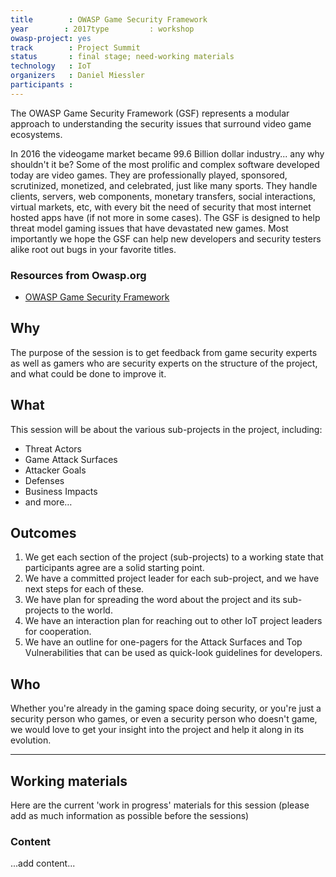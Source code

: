 ```yaml
---
title        : OWASP Game Security Framework
year		: 2017type         : workshop
owasp-project: yes
track        : Project Summit
status       : final stage; need-working materials
technology   : IoT
organizers   : Daniel Miessler
participants :
---
```


The OWASP Game Security Framework (GSF) represents a modular approach to understanding the security issues that surround video game ecosystems.

In 2016 the videogame market became 99.6 Billion dollar industry... any why shouldn't it be? Some of the most prolific and complex software developed today are video games. They are professionally played, sponsored, scrutinized, monetized, and celebrated, just like many sports. They handle clients, servers, web components, monetary transfers, social interactions, virtual markets, etc, with every bit the need of security that most internet hosted apps have (if not more in some cases). The GSF is designed to help threat model gaming issues that have devastated new games. Most importantly we hope the GSF can help new developers and security testers alike root out bugs in your favorite titles.

### Resources from Owasp.org

- [OWASP Game Security Framework](https://www.owasp.org/index.php/OWASP_Game_Security_Framework_Project)

## Why

The purpose of the session is to get feedback from game security experts as well as gamers who are security experts on the structure of the project, and what could be done to improve it.

## What 

This session will be about the various sub-projects in the project, including:

- Threat Actors
- Game Attack Surfaces
- Attacker Goals
- Defenses
- Business Impacts
- and more…

## Outcomes

1. We get each section of the project (sub-projects) to a working state that participants agree are a solid starting point.
2. We have a committed project leader for each sub-project, and we have next steps for each of these.
3. We have plan for spreading the word about the project and its sub-projects to the world.
4. We have an interaction plan for reaching out to other IoT project leaders for cooperation.
5. We have an outline for one-pagers for the Attack Surfaces and Top Vulnerabilities that can be used as quick-look guidelines for developers.

## Who

Whether you're already in the gaming space doing security, or you're just a security person who games, or even a security person who doesn't game, we would love to get your insight into the project and help it along in its evolution.

--- 

## Working materials

Here are the current 'work in progress' materials for this session (please add as much information as possible before the sessions)

### Content

...add content...


